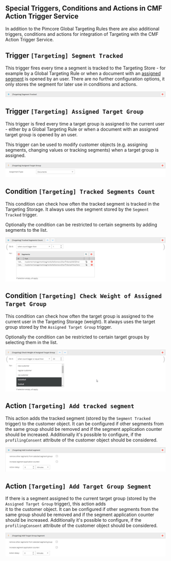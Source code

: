 ## Special Triggers, Conditions and Actions in CMF Action Trigger Service
In addition to the Pimcore Global Targeting Rules there are also additional triggers, conditions and actions for integration
of Targeting with the CMF Action Trigger Service. 

## Trigger `[Targeting] Segment Tracked`
This trigger fires every time a segment is tracked to the Targeting Store - for example by a Global Targeting Rule or 
when a document with an [assigned segment](../12_SegmentAssignment.md) is opened by an user. There are no further configuration
options, it only stores the segment for later use in conditions and actions.  

![Segment Tracked](../img/segment-tracked.jpg)

## Trigger `[Targeting] Assigned Target Group`
This trigger is fired every time a target group is assigned to the current user - either by a Global Targeting Rule or
when a document with an assigned target group is opened by an user. 

This trigger can be used to modify customer objects (e.g. assigning segments, changing values or tracking segments) when 
a target group is assigned.  

![Assigned Target Group](../img/trigger-assign-target-group.jpg)

## Condition `[Targeting] Tracked Segments Count`
This condition can check how often the tracked segment is tracked in the Targeting Storage. It always uses the segment 
stored by the `Segment Tracked` trigger. 

Optionally the condition can be restricted to certain segments by adding segments to the list. 


![Tracked Segments Count](../img/track-segment-count.jpg)

## Condition `[Targeting] Check Weight of Assigned Target Group`
This condition can check how often the target group is assigned to the current user in the Targeting Storage (weight). 
It always uses the target group stored by the `Assigned Target Group` trigger. 

Optionally the condition can be restricted to certain target groups by selecting them in the list. 

![Check Weight of Assigned Target Group](../img/check-weight-assigned-target-group.jpg)


## Action `[Targeting] Add tracked segment`
This action adds the tracked segment (stored by the `Segment Tracked` trigger) to the customer object. It can be configured
if other segments from the same group should be removed and if the segment application counter should be increased. 
Additionally it's possible to configure, if the `profilingConsent` attribute of the customer object should be considered. 

![Add Tracked Segment](../img/add-tracked-segment.jpg)

## Action `[Targeting] Add Target Group Segment`
If there is a segment assigned to the current target group (stored by the `Assigned Target Group` trigger), this action adds  
it to the customer object. It can be configured if other segments from the same group should be removed and if the 
segment application counter should be increased. 
Additionally it's possible to configure, if the `profilingConsent` attribute of the customer object should be considered. 

![Add Target Group Segment](../img/add-target-group-segment.jpg)